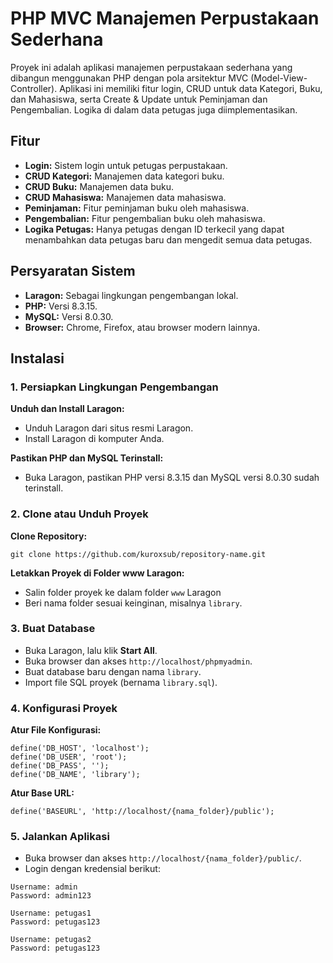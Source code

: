 <h1>PHP MVC Manajemen Perpustakaan Sederhana</h1>
<p>Proyek ini adalah aplikasi manajemen perpustakaan sederhana yang dibangun menggunakan PHP dengan pola arsitektur MVC (Model-View-Controller). Aplikasi ini memiliki fitur login, CRUD untuk data Kategori, Buku, dan Mahasiswa, serta Create & Update untuk Peminjaman dan Pengembalian. Logika di dalam data petugas juga diimplementasikan.</p>

<h2>Fitur</h2>
<ul>
    <li><strong>Login:</strong> Sistem login untuk petugas perpustakaan.</li>
    <li><strong>CRUD Kategori:</strong> Manajemen data kategori buku.</li>
    <li><strong>CRUD Buku:</strong> Manajemen data buku.</li>
    <li><strong>CRUD Mahasiswa:</strong> Manajemen data mahasiswa.</li>
    <li><strong>Peminjaman:</strong> Fitur peminjaman buku oleh mahasiswa.</li>
    <li><strong>Pengembalian:</strong> Fitur pengembalian buku oleh mahasiswa.</li>
    <li><strong>Logika Petugas:</strong> Hanya petugas dengan ID terkecil yang dapat menambahkan data petugas baru dan mengedit semua data petugas.</li>
</ul>

<h2>Persyaratan Sistem</h2>
<ul>
    <li><strong>Laragon:</strong> Sebagai lingkungan pengembangan lokal.</li>
    <li><strong>PHP:</strong> Versi 8.3.15.</li>
    <li><strong>MySQL:</strong> Versi 8.0.30.</li>
    <li><strong>Browser:</strong> Chrome, Firefox, atau browser modern lainnya.</li>
</ul>

<h2>Instalasi</h2>
<h3>1. Persiapkan Lingkungan Pengembangan</h3>
<p><strong>Unduh dan Install Laragon:</strong></p>
<ul>
    <li>Unduh Laragon dari situs resmi Laragon.</li>
    <li>Install Laragon di komputer Anda.</li>
</ul>
<p><strong>Pastikan PHP dan MySQL Terinstall:</strong></p>
<ul>
    <li>Buka Laragon, pastikan PHP versi 8.3.15 dan MySQL versi 8.0.30 sudah terinstall.</li>
</ul>

<h3>2. Clone atau Unduh Proyek</h3>
<p><strong>Clone Repository:</strong></p>
<pre><code>git clone https://github.com/kuroxsub/repository-name.git</code></pre>

<p><strong>Letakkan Proyek di Folder www Laragon:</strong></p>
<ul>
    <li>Salin folder proyek ke dalam folder <code>www</code> Laragon </li>
    <li>Beri nama folder sesuai keinginan, misalnya <code>library</code>.</li>
</ul>

<h3>3. Buat Database</h3>
<ul>
    <li>Buka Laragon, lalu klik <strong>Start All</strong>.</li>
    <li>Buka browser dan akses <code>http://localhost/phpmyadmin</code>.</li>
    <li>Buat database baru dengan nama <code>library</code>.</li>
    <li>Import file SQL proyek (bernama <code>library.sql</code>).</li>
</ul>

<h3>4. Konfigurasi Proyek</h3>
<p><strong>Atur File Konfigurasi:</strong></p>
<pre><code>define('DB_HOST', 'localhost');
define('DB_USER', 'root');
define('DB_PASS', '');
define('DB_NAME', 'library');</code></pre>
<p><strong>Atur Base URL:</strong></p>
<pre><code>define('BASEURL', 'http://localhost/{nama_folder}/public');</code></pre>

<h3>5. Jalankan Aplikasi</h3>
<ul>
    <li>Buka browser dan akses <code>http://localhost/{nama_folder}/public/</code>.</li>
    <li>Login dengan kredensial berikut:</li>
</ul>
<pre><code>Username: admin
Password: admin123</code></pre>
<pre><code>Username: petugas1
Password: petugas123</code></pre>
<pre><code>Username: petugas2
Password: petugas123</code></pre>
